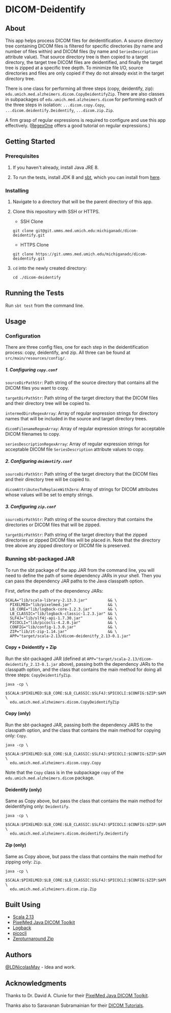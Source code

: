 # DICOM-Deidentify


## About

This app helps process DICOM files for deidentification. A source directory tree containing DICOM files is filtered for specific directories (by name and number of files within) and DICOM files (by name and `SeriesDescription` attribute value). That source directory tree is then copied to a target directory, the target tree DICOM files are deidentified, and finally the target tree is zipped at a specific tree depth. To minimize file I/O, source directories and files are only copied if they do not already exist in the target directory tree. 

There is one class for performing all three steps (copy, deidentify, zip): `edu.umich.med.alzheimers.dicom.CopyDeidentifyZip`. There are also classes in subpackages of `edu.umich.med.alzheimers.dicom` for performing each of the three steps in isolation: `...dicom.copy.Copy`, `...dicom.deidentify.Deidentify`, `...dicom.zip.Zip`. 

A firm grasp of regular expressions is required to configure and use this app effectively. ([RegexOne](https://regexone.com/) offers a good tutorial on regular expressions.)


## Getting Started

### Prerequisites

1. If you haven't already, install Java JRE 8.

2. To run the tests, install JDK 8 and [sbt](https://www.scala-sbt.org/index.html), which you can install from [here](https://www.scala-sbt.org/release/docs/Setup.html).

### Installing

1. Navigate to a directory that will be the parent directory of this app.

2. Clone this repository with SSH or HTTPS.

   * SSH Clone

   ```shell script
   git clone git@git.umms.med.umich.edu:michiganadc/dicom-deidentify.git
   ```

   * HTTPS Clone
   
   ```shell script
   git clone https://git.umms.med.umich.edu/michiganadc/dicom-deidentify.git
   ```

3. `cd` into the newly created directory:

   ```shell script
   cd ./dicom-deidentify
   ```


## Running the Tests

Run `sbt test` from the command line.


## Usage

### Configuration

There are three config files, one for each step in the deidentification process: copy, deidentify, and zip. All three can be found at `src/main/resources/config/`.

##### 1. Configuring `copy.conf`

`sourceDirPathStr`: Path string of the source directory that contains all the DICOM files you want to copy.

`targetDirPathStr`: Path string of the target directory that the DICOM files and their directory tree will be copied to.

`intermedDirsRegexArray`: Array of regular expression strings for directory names that will be included in the source and target directory trees.

`dicomFilenameRegexArray`: Array of regular expression strings for acceptable DICOM filenames to copy.

`seriesDescriptionRegexArray`: Array of regular expression strings for acceptable DICOM file `SeriesDescription` attribute values to copy.

##### 2. Configuring `deidentify.conf`

`sourceDirPathStr`: Path string of the target directory that the DICOM files and their directory tree will be copied to.

`dicomAttributesToReplaceWithZero`: Array of strings for DICOM attributes whose values will be set to empty strings.

##### 3. Configuring `zip.conf`

`sourceDirPathStr`: Path string of the source directory that contains the directories or DICOM files that will be zipped.

`targetDirPathStr`: Path string of the target directory that the zipped directories or zipped DICOM files will be placed in. Note that the directory tree above any zipped directory or DICOM file is preserved.


### Running sbt-packaged JAR

To run the sbt package of the app JAR from the command line, you will need to define the path of some dependency JARs in your shell. Then you can pass the dependency JAR paths to the Java classpath option.

First, define the path of the dependency JARs:

   ```shell script
   SCALA="lib/scala-library-2.13.3.jar"         && \
     PIXELMED="lib/pixelmed.jar"                && \
     LB_CORE="lib/logback-core-1.2.3.jar"       && \
     LB_CLASSIC="lib/logback-classic-1.2.3.jar" && \
     SLF4J="lib/slf4j-api-1.7.30.jar"           && \
     PICOCLI="lib/picocli-4.2.0.jar"            && \
     CONFIG="lib/config-1.3.0.jar"              && \
     ZIP="lib/zt-zip-1.14.jar"                  && \
     APP="target/scala-2.13/dicom-deidenitfy_2.13-0.1.jar"
   ```

#### Copy + Deidentify + Zip

Run the sbt-packaged JAR (defined at `APP="target/scala-2.13/dicom-deidentify_2.13-0.1.jar` above),  passing both the dependency JARs to the classpath option, and the class that contains the main method for doing all three steps: `CopyDeidentifyZip`.

   ```shell script
   java -cp \
     $SCALA:$PIXELMED:$LB_CORE:$LB_CLASSIC:$SLF4J:$PICOCLI:$CONFIG:$ZIP:$APP \
     edu.umich.med.alzheimers.dicom.CopyDeidentifyZip
   ```

#### Copy (only)

Run the sbt-packaged JAR, passing both the dependency JARS to the classpath option, and the class that contains the main method for copying only: `Copy`.

   ```shell script
   java -cp \
     $SCALA:$PIXELMED:$LB_CORE:$LB_CLASSIC:$SLF4J:$PICOCLI:$CONFIG:$ZIP:$APP \
     edu.umich.med.alzheimers.dicom.copy.Copy
   ```

Note that the `Copy` class is in the subpackage `copy` of the `edu.umich.med.alzheimers.dicom` package.

#### Deidentify (only)

Same as Copy above, but pass the class that contains the main method for deidentifying only: `Deidentify`.

   ```shell script
   java -cp \
     $SCALA:$PIXELMED:$LB_CORE:$LB_CLASSIC:$SLF4J:$PICOCLI:$CONFIG:$ZIP:$APP \
     edu.umich.med.alzheimers.dicom.deidentify.Deidentify
   ```

#### Zip (only)

Same as Copy above, but pass the class that contains the main method for zipping only: `Zip`.

   ```shell script
   java -cp \
     $SCALA:$PIXELMED:$LB_CORE:$LB_CLASSIC:$SLF4J:$PICOCLI:$CONFIG:$ZIP:$APP \
     edu.umich.med.alzheimers.dicom.zip.Zip
   ```


## Built Using

* [Scala 2.13](https://www.scala-lang.org/)
* [PixelMed Java DICOM Toolkit](https://www.pixelmed.com/dicomtoolkit.html)
* [Logback](http://logback.qos.ch/)
* [picocli](https://picocli.info/)
* [Zeroturnaround Zip](https://github.com/zeroturnaround/zt-zip)


## Authors

[@LDNicolasMay](https://github.com/ldnicolasmay) - Idea and work.


## Acknowledgments

Thanks to Dr. David A. Clunie for their [PixelMed Java DICOM Toolkit](https://www.pixelmed.com/dicomtoolkit.html).

Thanks also to Saravanan Subramainian for their [DICOM Tutorials](https://saravanansubramanian.com/dicomtutorials/).
